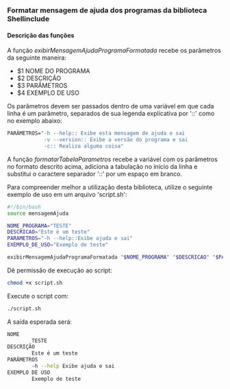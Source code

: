 ### Formatar mensagem de ajuda dos programas da biblioteca Shellinclude

#### Descrição das funções 

A função _exibirMensagemAjudaProgramaFormatada_ recebe os parâmetros da seguinte maneira:

- $1 NOME DO PROGRAMA
- $2 DESCRIÇÃO
- $3 PARÂMETROS
- $4 EXEMPLO DE USO

Os parâmetros devem ser passados dentro de uma variável em que cada linha é um parâmetro,
separados de sua legenda explicativa por '::' como no exemplo abaixo:

```sh
PARÂMETROS="-h --help:: Exibe esta mensagem de ajuda e sai
            -v --version:: Exibe a versão do programa e sai
            -c:: Realiza alguma coisa"
```

A função _formatarTabelaParametros_ recebe a variável com os parâmetros no formato descrito acima, adiciona a tabulação no início da linha e substitui o caractere separador '::' por um espaço em branco.

Para compreender melhor a utilização desta biblioteca, utilize o seguinte exemplo de uso em um arquivo 'script.sh':

```sh
#!/bin/bash
source mensagemAjuda

NOME_PROGRAMA="TESTE"
DESCRICAO="Este é um teste"
PARAMETROS="-h --help::Exibe ajuda e sai"
EXEMPLO_DE_USO="Exemplo de teste"

exibirMensagemAjudaProgramaFormatada "$NOME_PROGRAMA" "$DESCRICAO" "$PARAMETROS" "$EXEMPLO_DE_USO"
```

Dê permissão de execução ao script:

```sh
chmod +x script.sh
```

Execute o script com:

```sh
./script.sh
```

A saída esperada será:

```sh
NOME
        TESTE
DESCRIÇÃO
        Este é um teste
PARÂMETROS
        -h --help Exibe ajuda e sai
EXEMPLO DE USO
        Exemplo de teste
```